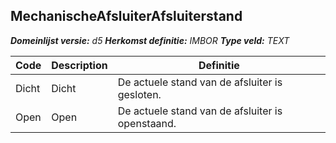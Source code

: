 ﻿## MechanischeAfsluiterAfsluiterstand

*__Domeinlijst versie:__ d5*
*__Herkomst definitie:__ IMBOR*
*__Type veld:__ TEXT*

|__Code__ |__Description__ |__Definitie__	|
|	---	|	---	|   ---	| 
| Dicht | Dicht | De actuele stand van de afsluiter is gesloten. |
| Open | Open | De actuele stand van de afsluiter is openstaand. |
